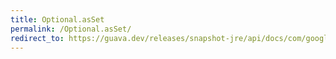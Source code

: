 ```yaml
---
title: Optional.asSet
permalink: /Optional.asSet/
redirect_to: https://guava.dev/releases/snapshot-jre/api/docs/com/google/common/base/Optional.html#asSet--
---
```


